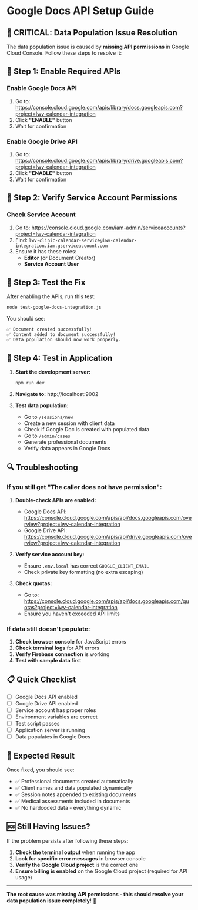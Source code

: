 # Google Docs API Setup Guide

## 🚨 CRITICAL: Data Population Issue Resolution

The data population issue is caused by **missing API permissions** in Google Cloud Console. Follow these steps to resolve it:

## 🔧 Step 1: Enable Required APIs

### Enable Google Docs API
1. Go to: https://console.cloud.google.com/apis/library/docs.googleapis.com?project=lwv-calendar-integration
2. Click **"ENABLE"** button
3. Wait for confirmation

### Enable Google Drive API
1. Go to: https://console.cloud.google.com/apis/library/drive.googleapis.com?project=lwv-calendar-integration
2. Click **"ENABLE"** button
3. Wait for confirmation

## 🔑 Step 2: Verify Service Account Permissions

### Check Service Account
1. Go to: https://console.cloud.google.com/iam-admin/serviceaccounts?project=lwv-calendar-integration
2. Find: `lwv-clinic-calendar-service@lwv-calendar-integration.iam.gserviceaccount.com`
3. Ensure it has these roles:
   - **Editor** (or Document Creator)
   - **Service Account User**

## 🧪 Step 3: Test the Fix

After enabling the APIs, run this test:

```bash
node test-google-docs-integration.js
```

You should see:
```
✅ Document created successfully!
✅ Content added to document successfully!
✅ Data population should now work properly.
```

## 🎯 Step 4: Test in Application

1. **Start the development server:**
   ```bash
   npm run dev
   ```

2. **Navigate to:** http://localhost:9002

3. **Test data population:**
   - Go to `/sessions/new`
   - Create a new session with client data
   - Check if Google Doc is created with populated data
   - Go to `/admin/cases`
   - Generate professional documents
   - Verify data appears in Google Docs

## 🔍 Troubleshooting

### If you still get "The caller does not have permission":

1. **Double-check APIs are enabled:**
   - Google Docs API: https://console.cloud.google.com/apis/api/docs.googleapis.com/overview?project=lwv-calendar-integration
   - Google Drive API: https://console.cloud.google.com/apis/api/drive.googleapis.com/overview?project=lwv-calendar-integration

2. **Verify service account key:**
   - Ensure `.env.local` has correct `GOOGLE_CLIENT_EMAIL`
   - Check private key formatting (no extra escaping)

3. **Check quotas:**
   - Go to: https://console.cloud.google.com/apis/api/docs.googleapis.com/quotas?project=lwv-calendar-integration
   - Ensure you haven't exceeded API limits

### If data still doesn't populate:

1. **Check browser console** for JavaScript errors
2. **Check terminal logs** for API errors
3. **Verify Firebase connection** is working
4. **Test with sample data** first

## 📋 Quick Checklist

- [ ] Google Docs API enabled
- [ ] Google Drive API enabled  
- [ ] Service account has proper roles
- [ ] Environment variables are correct
- [ ] Test script passes
- [ ] Application server is running
- [ ] Data populates in Google Docs

## 🎉 Expected Result

Once fixed, you should see:
- ✅ Professional documents created automatically
- ✅ Client names and data populated dynamically
- ✅ Session notes appended to existing documents
- ✅ Medical assessments included in documents
- ✅ No hardcoded data - everything dynamic

## 🆘 Still Having Issues?

If the problem persists after following these steps:

1. **Check the terminal output** when running the app
2. **Look for specific error messages** in browser console
3. **Verify the Google Cloud project** is the correct one
4. **Ensure billing is enabled** on the Google Cloud project (required for API usage)

---

**The root cause was missing API permissions - this should resolve your data population issue completely!** 🚀